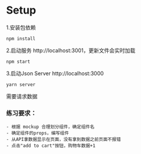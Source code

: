 # Setup

1.安装包依赖

```
npm install
```

2.启动服务 http://localhost:3001，更新文件会实时加载

```
npm start
```

3.启动Json Server http://localhost:3000
```
yarn server
```

需要请求数据

### 练习要求：
    - 根据 mockup 合理划分组件，确定组件名
    - 确定组件的props，编写组件
    - 从API拿数据显示在页面，没有拿到数据之前页面不报错
    - 点击"add to cart"按钮，购物车数据+1
    

